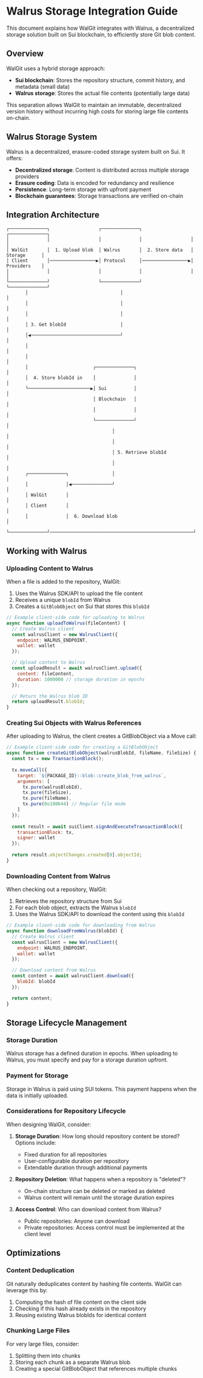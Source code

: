 # Walrus Storage Integration Guide

This document explains how WalGit integrates with Walrus, a decentralized storage solution built on Sui blockchain, to efficiently store Git blob content.

## Overview

WalGit uses a hybrid storage approach:
- **Sui blockchain**: Stores the repository structure, commit history, and metadata (small data)
- **Walrus storage**: Stores the actual file contents (potentially large data)

This separation allows WalGit to maintain an immutable, decentralized version history without incurring high costs for storing large file contents on-chain.

## Walrus Storage System

Walrus is a decentralized, erasure-coded storage system built on Sui. It offers:

- **Decentralized storage**: Content is distributed across multiple storage providers
- **Erasure coding**: Data is encoded for redundancy and resilience
- **Persistence**: Long-term storage with upfront payment
- **Blockchain guarantees**: Storage transactions are verified on-chain

## Integration Architecture

```
┌──────────────┐                  ┌──────────────┐                  ┌──────────────┐
│              │                  │              │                  │              │
│ WalGit       │  1. Upload blob  │ Walrus       │  2. Store data   │ Storage      │
│ Client       │─────────────────▶│ Protocol     │─────────────────▶│ Providers    │
│              │                  │              │                  │              │
└──────────────┘                  └──────────────┘                  └──────────────┘
       │                                  │                                 │
       │                                  │                                 │
       │                                  │                                 │
       │ 3. Get blobId                    │                                 │
       │◀─────────────────────────────────┘                                 │
       │                                                                    │
       │                                                                    │
       │                        ┌──────────────┐                            │
       │  4. Store blobId in    │              │                            │
       └───────────────────────▶│ Sui          │                            │
                                │ Blockchain   │                            │
                                │              │                            │
                                └──────────────┘                            │
                                       │                                    │
                                       │                                    │
                                       │ 5. Retrieve blobId                 │
                                       │                                    │
       ┌──────────────┐                │                                    │
       │              │◀───────────────┘                                    │
       │ WalGit       │                                                     │
       │ Client       │                                                     │
       │              │  6. Download blob                                   │
       └──────────────┘─────────────────────────────────────────────────────┘
```

## Working with Walrus

### Uploading Content to Walrus

When a file is added to the repository, WalGit:

1. Uses the Walrus SDK/API to upload the file content
2. Receives a unique `blobId` from Walrus
3. Creates a `GitBlobObject` on Sui that stores this `blobId`

```javascript
// Example client-side code for uploading to Walrus
async function uploadToWalrus(fileContent) {
  // Create Walrus client
  const walrusClient = new WalrusClient({
    endpoint: WALRUS_ENDPOINT,
    wallet: wallet
  });

  // Upload content to Walrus
  const uploadResult = await walrusClient.upload({
    content: fileContent,
    duration: 1000000 // storage duration in epochs
  });

  // Return the Walrus blob ID
  return uploadResult.blobId;
}
```

### Creating Sui Objects with Walrus References

After uploading to Walrus, the client creates a GitBlobObject via a Move call:

```javascript
// Example client-side code for creating a GitBlobObject
async function createGitBlobObject(walrusBlobId, fileName, fileSize) {
  const tx = new TransactionBlock();
  
  tx.moveCall({
    target: `${PACKAGE_ID}::blob::create_blob_from_walrus`,
    arguments: [
      tx.pure(walrusBlobId),
      tx.pure(fileSize),
      tx.pure(fileName),
      tx.pure(0o100644) // Regular file mode
    ]
  });
  
  const result = await suiClient.signAndExecuteTransactionBlock({
    transactionBlock: tx,
    signer: wallet
  });
  
  return result.objectChanges.created[0].objectId;
}
```

### Downloading Content from Walrus

When checking out a repository, WalGit:

1. Retrieves the repository structure from Sui
2. For each blob object, extracts the Walrus `blobId`
3. Uses the Walrus SDK/API to download the content using this `blobId`

```javascript
// Example client-side code for downloading from Walrus
async function downloadFromWalrus(blobId) {
  // Create Walrus client
  const walrusClient = new WalrusClient({
    endpoint: WALRUS_ENDPOINT,
    wallet: wallet
  });

  // Download content from Walrus
  const content = await walrusClient.download({
    blobId: blobId
  });

  return content;
}
```

## Storage Lifecycle Management

### Storage Duration

Walrus storage has a defined duration in epochs. When uploading to Walrus, you must specify and pay for a storage duration upfront.

### Payment for Storage

Storage in Walrus is paid using SUI tokens. This payment happens when the data is initially uploaded.

### Considerations for Repository Lifecycle

When designing WalGit, consider:

1. **Storage Duration**: How long should repository content be stored? Options include:
   - Fixed duration for all repositories
   - User-configurable duration per repository
   - Extendable duration through additional payments

2. **Repository Deletion**: What happens when a repository is "deleted"?
   - On-chain structure can be deleted or marked as deleted
   - Walrus content will remain until the storage duration expires

3. **Access Control**: Who can download content from Walrus?
   - Public repositories: Anyone can download
   - Private repositories: Access control must be implemented at the client level

## Optimizations

### Content Deduplication

Git naturally deduplicates content by hashing file contents. WalGit can leverage this by:

1. Computing the hash of file content on the client side
2. Checking if this hash already exists in the repository
3. Reusing existing Walrus blobIds for identical content

### Chunking Large Files

For very large files, consider:

1. Splitting them into chunks
2. Storing each chunk as a separate Walrus blob
3. Creating a special GitBlobObject that references multiple chunks 